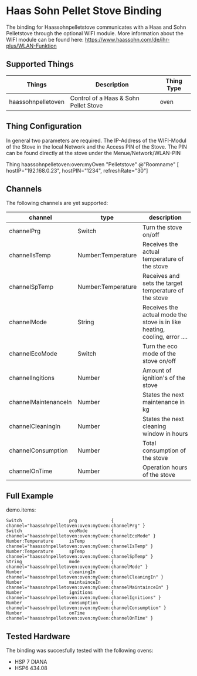 # Haas Sohn Pellet Stove Binding

The binding for Haassohnpelletstove communicates with a Haas and Sohn Pelletstove through the optional
WIFI module. More information about the WIFI module can be found here: https://www.haassohn.com/de/ihr-plus/WLAN-Funktion

## Supported Things

| Things                    | Description                                                                  | Thing Type |
|---------------------------|------------------------------------------------------------------------------|------------|
| haassohnpelletoven        | Control of a Haas & Sohn Pellet Stove                                        | oven	    |


## Thing Configuration

In general two parameters are required. The IP-Address of the WIFI-Modul of the Stove in the local Network and the Access PIN of the Stove.
The PIN can be found directly at the stove under the Menue/Network/WLAN-PIN

Thing haassohnpelletoven:oven:myOven "Pelletstove" @"Roomname" [ hostIP="192.168.0.23", hostPIN="1234", refreshRate="30"]

## Channels

The following channels are yet supported:

| channel  		  		    | type               | description                                              					            |
|-----------------------|--------------------|--------------------------------------------------------------------------------|
| channelPrg      		  | Switch 	 	         | Turn the stove on/off		                              					              |
| channelIsTemp   		  | Number:Temperature | Receives the actual temperature of the stove	          						            |
| channelSpTemp   		  | Number:Temperature | Receives and sets the target temperature of the stove	  					            |
| channelMode     		  | String             | Receives the actual mode the stove is in like heating, cooling, error .... 	  |
| channelEcoMode  		  | Switch             | Turn the eco mode of the stove on/off	  									                    |
| channelIngitions		  | Number             | Amount of ignition's of the stove											                        |
| channelMaintenanceIn	| Number             | States the next maintenance in kg											                        |
| channelCleaningIn     | Number             | States the next cleaning window in hours								                		    |
| channelConsumption    | Number             | Total consumption of the stove												                          |
| channelOnTime     	  | Number             | Operation hours of the stove												                        	  |

## Full Example

demo.items:

```
Switch                  prg             { channel="haassohnpelletoven:oven:myOven:channelPrg" }
Switch                  ecoMode         { channel="haassohnpelletoven:oven:myOven:channelEcoMode" }
Number:Temperature      isTemp          { channel="haassohnpelletoven:oven:myOven:channelIsTemp" }
Number:Temperature      spTemp          { channel="haassohnpelletoven:oven:myOven:channelSpTemp" }
String                  mode            { channel="haassohnpelletoven:oven:myOven:channelMode" }
Number                  cleaningIn      { channel="haassohnpelletoven:oven:myOven:channelCleaningIn" }
Number                  maintainceIn    { channel="haassohnpelletoven:oven:myOven:channelMaintainceIn" }
Number                  ignitions       { channel="haassohnpelletoven:oven:myOven:channelIgnitions" }
Number                  consumption     { channel="haassohnpelletoven:oven:myOven:channelConsumption" }
Number                  onTime          { channel="haassohnpelletoven:oven:myOven:channelOnTime" }

```

## Tested Hardware

The binding was succesfully tested with the following ovens:

- HSP 7 DIANA
- HSP6 434.08
